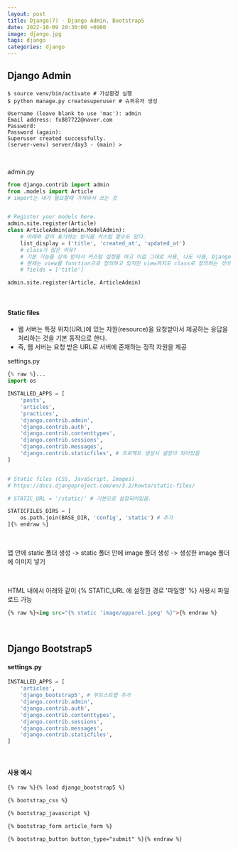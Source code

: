 ```yaml
---
layout: post
title: Django(7) - Django Admin, Bootstrap5
date: 2022-10-09 20:30:00 +0900
image: django.jpg
tags: django
categories: django
---
```


## Django Admin

``` terminal
$ source venv/bin/activate # 가상환경 실행
$ python manage.py createsuperuser # 슈퍼유저 생성

Username (leave blank to use 'mac'): admin
Email address: fx887722@naver.com
Password: 
Password (again): 
Superuser created successfully.
(server-venv) server/day3 - (main) > 
```

<br>

admin.py

``` python
from django.contrib import admin
from .models import Article
# import는 내가 필요할때 가져와서 쓰는 것


# Register your models here.
admin.site.register(Article)
class ArticleAdmin(admin.ModelAdmin):
  	# 아래와 같이 표기하는 방식을 커스텀 할수도 있다.
    list_display = ('title', 'created_at', 'updated_at')
    # class가 많은 이유?
    # 기본 기능을 상속 받아서 커스텀 설정을 하고 이걸 그대로 사용, 나도 사용, Django도 사용
    # 현재는 view를 function으로 정의하고 있지만 view까지도 class로 정의하는 것이 있다.
    # fields = ['title']

admin.site.register(Article, ArticleAdmin)
```

<br>

#### Static files

* 웹 서버는 특정 위치(URL)에 있는 자원(resource)을 요청받아서 제공하는 응답을 처리하는 것을 기본 동작으로 한다.
* 즉, 웹 서버는 요청 받은 URL로 서버에 존재하는 정적 자원을 제공

settings.py

``` python
{% raw %}...
import os

INSTALLED_APPS = [
    'posts',
    'articles',
    'practices',
    'django.contrib.admin',
    'django.contrib.auth',
    'django.contrib.contenttypes',
    'django.contrib.sessions',
    'django.contrib.messages',
    'django.contrib.staticfiles', # 프로젝트 생성시 설정이 되어있음
]


# Static files (CSS, JavaScript, Images)
# https://docs.djangoproject.com/en/3.2/howto/static-files/

# STATIC_URL = '/static/' # 기본으로 설정되어있음.

STATICFILES_DIRS = [
    os.path.join(BASE_DIR, 'config', 'static') # 추가
]{% endraw %}
```

<br>

앱 안에 static 폴더 생성 -> static 폴더 안에 image 폴더 생성 -> 생성한 image 폴더에 이미지 넣기

<br>

HTML 내에서 아래와 같이 {% STATIC_URL 에 설정한 경로  '파일명' %} 사용시 파일 로드 가능

``` html
{% raw %}<img src="{% static 'image/apparel.jpeg' %}">{% endraw %}
```

<br>

## Django Bootstrap5

#### settings.py

``` python
INSTALLED_APPS = [
    'articles',
    'django_bootstrap5', # 부트스트랩 추가
    'django.contrib.admin',
    'django.contrib.auth',
    'django.contrib.contenttypes',
    'django.contrib.sessions',
    'django.contrib.messages',
    'django.contrib.staticfiles',
]
```

<br>

#### 사용 예시

``` html
{% raw %}{% load django_bootstrap5 %}

{% bootstrap_css %}

{% bootstrap_javascript %}

{% bootstrap_form article_form %}

{% bootstrap_button button_type="submit" %}{% endraw %}
```



